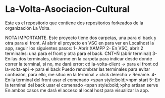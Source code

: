 # La-Volta-Asociacion-Cultural
Este es el repositorio que contiene dos repositorios forkeados de la organización La Volta.

NOTA IMPORTANTE. Este proyecto tiene dos carpetas, una para el back y otra para el front.
Al abrir el proyecto en VSC en para ver en Localhost la app, seguir los siguientes pasos:
1- Abrir XAMPP
2- En VSC, abrir 2 terminales: una para el front y otra para el back. CNT+Ñ (abrir terminal)
3- En las dos terminales, ubicarme en la carpeta para indicar desde donde correr la terminal, si no, me dará error:
cd la-volta-client -> para el front
cd la-volta-api -> para el back
Puedo renombrar las terminales para evitar confusión, para ello, me situo en la terminal > click derecho > Rename.
4- En la terminal del front usar el comenado <span style:bold;>npm start</span>
5- En la terminal del back usar el comenado <span style:bold;>php artisan serve</span>
En ambos casos me dará el acceso al local host para visualizar la app.
